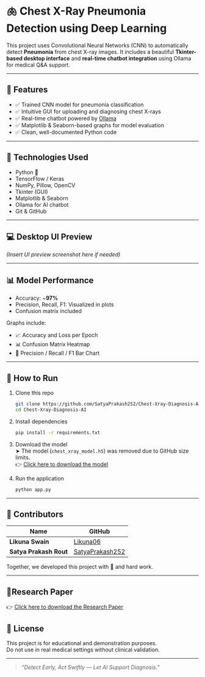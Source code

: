 # 🫁 Chest X-Ray Pneumonia Detection using Deep Learning

This project uses Convolutional Neural Networks (CNN) to automatically detect **Pneumonia** from chest X-ray images. It includes a beautiful **Tkinter-based desktop interface** and **real-time chatbot integration** using Ollama for medical Q&A support.

---

## 🚀 Features

- ✅ Trained CNN model for pneumonia classification
- ✅ Intuitive GUI for uploading and diagnosing chest X-rays
- ✅ Real-time chatbot powered by [Ollama](https://ollama.com/)
- ✅ Matplotlib & Seaborn-based graphs for model evaluation
- ✅ Clean, well-documented Python code

---

## 🧠 Technologies Used

- Python 🐍
- TensorFlow / Keras
- NumPy, Pillow, OpenCV
- Tkinter (GUI)
- Matplotlib & Seaborn
- Ollama for AI chatbot
- Git & GitHub

---

## 💻 Desktop UI Preview

*(Insert UI preview screenshot here if needed)*

---

## 📊 Model Performance

- Accuracy: ~**97%**
- Precision, Recall, F1: Visualized in plots
- Confusion matrix included

Graphs include:
- 📈 Accuracy and Loss per Epoch
- 📊 Confusion Matrix Heatmap
- 📌 Precision / Recall / F1 Bar Chart

---

## 🔧 How to Run

1. Clone this repo  
   ```bash
   git clone https://github.com/SatyaPrakash252/Chest-Xray-Diagnosis-AI.git
   cd Chest-Xray-Diagnosis-AI
   ```

2. Install dependencies  
   ```bash
   pip install -r requirements.txt
   ```

3. Download the model  
   ➤ The model (`chest_xray_model.h5`) was removed due to GitHub size limits.  
   👉 [Click here to download the model]([https://drive.google.com/drive/folders/1qf6-zJp5PKFc1lryC893WQ9PHlmGB-yz?usp=drive_link])

4. Run the application  
   ```bash
   python app.py
   ```

---

## 👥 Contributors

| Name               | GitHub                             |
|--------------------|------------------------------------|
| **Likuna Swain** | [Likuna06](https://github.com/Likuna06) |
| **Satya Prakash Rout**       | [SatyaPrakash252](https://github.com/SatyaPrakash252)               |

Together, we developed this project with 💖 and hard work.

---

## 📝Research Paper
👉 [Click here to download the Research Paper]([https://drive.google.com/drive/folders/1l1p8FFdqKsQ3gm_pJdhMrRKsND8wrSmX?usp=drive_link])


## 📜 License

This project is for educational and demonstration purposes.  
Do not use in real medical settings without clinical validation.

---

> _“Detect Early, Act Swiftly — Let AI Support Diagnosis.”_
